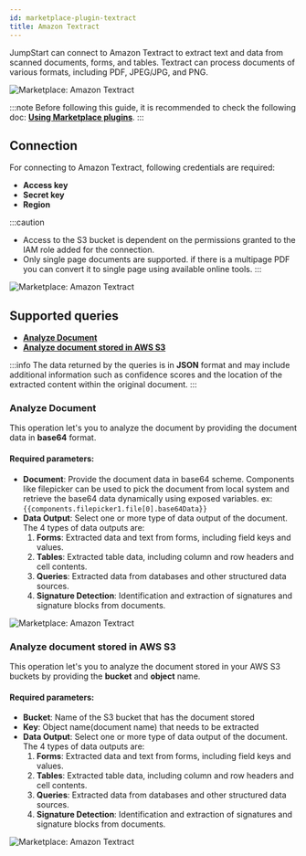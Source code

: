 ```yaml
---
id: marketplace-plugin-textract
title: Amazon Textract
---
```


JumpStart can connect to Amazon Textract to extract text and data from scanned documents, forms, and tables. Textract can process documents of various formats, including PDF, JPEG/JPG, and PNG.

<div style={{textAlign: 'center'}}>

<img className="screenshot-full" src="/img/marketplace/plugins/textract/textract.gif" alt="Marketplace: Amazon Textract" />

</div>

:::note
Before following this guide, it is recommended to check the following doc: **[Using Marketplace plugins](/docs/marketplace/marketplace-overview#using-marketplace-plugins)**.
:::


## Connection

For connecting to Amazon Textract, following credentials are required:
- **Access key**
- **Secret key**
- **Region**

:::caution
- Access to the S3 bucket is dependent on the permissions granted to the IAM role added for the connection.
- Only single page documents are supported. if there is a multipage PDF you can convert it to single page using available online tools.
:::

<div style={{textAlign: 'center'}}>

<img className="screenshot-full" src="/img/marketplace/plugins/textract/creds.png" alt="Marketplace: Amazon Textract" />

</div>

## Supported queries

- **[Analyze Document](#analyze-document)**
- **[Analyze document stored in AWS S3](#analyze-document-stored-in-aws-s3)**

:::info
The data returned by the queries is in **JSON** format and may include additional information such as confidence scores and the location of the extracted content within the original document.
:::

### Analyze Document

This operation let's you to analyze the document by providing the document data in **base64** format.

#### Required parameters: 

- **Document**: Provide the document data in base64 scheme. Components like filepicker can be used to pick the document from local system and retrieve the base64 data dynamically using exposed variables. ex: `{{components.filepicker1.file[0].base64Data}}`
- **Data Output**: Select one or more type of data output of the document. The 4 types of data outputs are: 
  1. **Forms**: Extracted data and text from forms, including field keys and values.
  2. **Tables**: Extracted table data, including column and row headers and cell contents.
  3. **Queries**: Extracted data from databases and other structured data sources.
  4. **Signature Detection**: Identification and extraction of signatures and signature blocks from documents.

<div style={{textAlign: 'center'}}>

<img className="screenshot-full" src="/img/marketplace/plugins/textract/doc.png" alt="Marketplace: Amazon Textract" />

</div>

### Analyze document stored in AWS S3

This operation let's you to analyze the document stored in your AWS S3 buckets by providing the **bucket** and **object** name.

#### Required parameters: 

- **Bucket**: Name of the S3 bucket that has the document stored
- **Key**: Object name(document name) that needs to be extracted
- **Data Output**: Select one or more type of data output of the document. The 4 types of data outputs are: 
  1. **Forms**: Extracted data and text from forms, including field keys and values.
  2. **Tables**: Extracted table data, including column and row headers and cell contents.
  3. **Queries**: Extracted data from databases and other structured data sources.
  4. **Signature Detection**: Identification and extraction of signatures and signature blocks from documents.

<div style={{textAlign: 'center'}}>

<img className="screenshot-full" src="/img/marketplace/plugins/textract/s3.png" alt="Marketplace: Amazon Textract" />

</div>